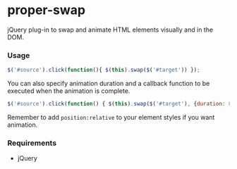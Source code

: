 # proper-swap
jQuery plug-in to swap and animate HTML elements visually and in the DOM.

### Usage

```javascript
$('#source').click(function(){ $(this).swap($('#target')) });
```

You can also specify animation duration and a callback function to be executed when the animation is complete.

```javascript
$('#source').click(function() { $(this).swap($('#target'), {duration: 800}, function() { alert('Done!'); }) });
```

Remember to add `position:relative` to your element styles if you want animation.


### Requirements
* jQuery
